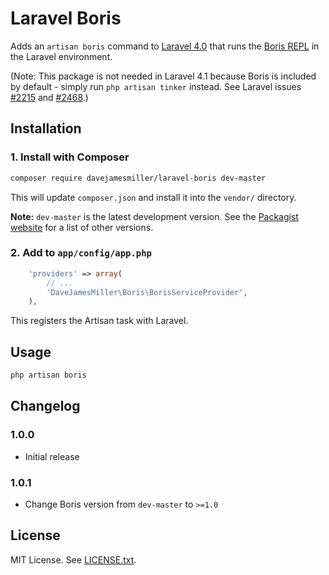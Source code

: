 # Laravel Boris

Adds an `artisan boris` command to [Laravel 4.0][1] that runs the [Boris REPL][2]
in the Laravel environment.

(Note: This package is not needed in Laravel 4.1 because Boris is included by
default - simply run `php artisan tinker` instead. See Laravel issues
[#2215](https://github.com/laravel/framework/issues/2215) and
[#2468](https://github.com/laravel/framework/pull/2468).)

## Installation

### 1. Install with Composer
```bash
composer require davejamesmiller/laravel-boris dev-master
```

This will update `composer.json` and install it into the `vendor/` directory.

**Note:** `dev-master` is the latest development version.
See the [Packagist website][3] for a list of other versions.

### 2. Add to `app/config/app.php`
```php
    'providers' => array(
        // ...
        'DaveJamesMiller\Boris\BorisServiceProvider',
    ),
```

This registers the Artisan task with Laravel.

## Usage
```bash
php artisan boris
```

## Changelog
### 1.0.0
* Initial release

### 1.0.1
* Change Boris version from `dev-master` to `>=1.0`

## License
MIT License. See [LICENSE.txt][4].

[1]: http://four.laravel.com/
[2]: https://github.com/d11wtq/boris
[3]: https://packagist.org/packages/davejamesmiller/laravel-boris
[4]: LICENSE.txt

